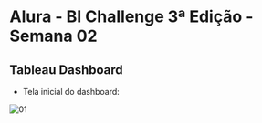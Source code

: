 # Alura - BI Challenge 3ª Edição - Semana 02
## Tableau Dashboard


- Tela inicial do dashboard:
<picture>
  <img alt="01" src="https://i.imgur.com/9RFcECC.png">
</picture>




